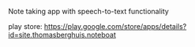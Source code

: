 Note taking app with speech-to-text functionality

play store: https://play.google.com/store/apps/details?id=site.thomasberghuis.noteboat
